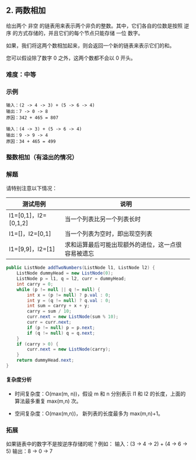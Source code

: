 ## 2. 两数相加

给出两个 非空 的链表用来表示两个非负的整数。其中，它们各自的位数是按照 逆序 的方式存储的，并且它们的每个节点只能存储 一位 数字。

如果，我们将这两个数相加起来，则会返回一个新的链表来表示它们的和。

您可以假设除了数字 0 之外，这两个数都不会以 0 开头。

### 难度：中等

### 示例
```
输入：(2 -> 4 -> 3) + (5 -> 6 -> 4)
输出：7 -> 0 -> 8
原因：342 + 465 = 807

输入：(4 -> 3) + (5 -> 6 -> 4)
输出：9 -> 9 -> 4
原因：34 + 465 = 499
```

### 整数相加（有溢出的情况）

### 解题
请特别注意以下情况：

测试用例|	说明
---|---
l1=[0,1]，l2=[0,1,2] |	当一个列表比另一个列表长时
l1=[]，l2=[0,1]	|当一个列表为空时，即出现空列表
l1=[9,9]，l2=[1]	|求和运算最后可能出现额外的进位，这一点很容易被遗忘


```java
public ListNode addTwoNumbers(ListNode l1, ListNode l2) {
    ListNode dummyHead = new ListNode(0);
    ListNode p = l1, q = l2, curr = dummyHead;
    int carry = 0;
    while (p != null || q != null) {
        int x = (p != null) ? p.val : 0;
        int y = (q != null) ? q.val : 0;
        int sum = carry + x + y;
        carry = sum / 10;
        curr.next = new ListNode(sum % 10);
        curr = curr.next;
        if (p != null) p = p.next;
        if (q != null) q = q.next;
    }
    if (carry > 0) {
        curr.next = new ListNode(carry);
    }
    return dummyHead.next;
}

```
#### 复杂度分析
     
- 时间复杂度：O(max(m, n))，假设 m 和 n 分别表示 l1 和 l2 的长度，上面的算法最多重复 max(m,n) 次。
     
- 空间复杂度：O(max(m,n))， 新列表的长度最多为 max(m,n)+1。

### 拓展
    
如果链表中的数字不是按逆序存储的呢？例如：
输入：(3 -> 4 -> 2) + (4 -> 6 -> 5)
输出：8 -> 0 -> 7
